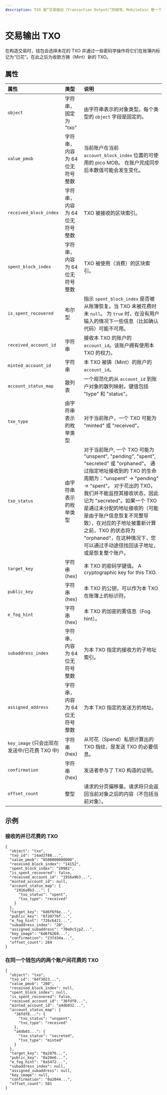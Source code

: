 ```yaml
---
description: TXO 是“交易输出（Transaction Output）”的缩写。MobileCoin 是一个基于 UTXO （未花交易输出）模型的账簿。
---
```


# 交易输出 TXO

在构造交易时，钱包会选择未花的 TXO 并通过一些密码学操作将它们在账簿内标记为“已花”。在此之后为收款方铸（Mint）新的 TXO。

## 属性 <a id="object_method"></a>

| 属性 | 类型 | 说明 |
| :--- | :--- | :--- |
| `object` | 字符串，固定为 "txo" | 由字符串表示的对象类型。每个类型的 `object` 字段是固定的。 |
| `value_pmob` | 字符串，内容为 64 位无符号整数 | 当前账户在当前 `account_block_index` 位置的可使用的 pico MOB。 在账户完成同步后本数值可能会发生变化。 |
| `received_block_index` | 字符串，内容为 64 位无符号整数 | TXO 被接收的区块索引。 |
| `spent_block_index` | 字符串，内容为 64 位无符号整数 | TXO 被使用（消费）的区块索引。 |
| `is_spent_recovered` | 布尔型 | 指示 `spent_block_index` 是否被从账簿恢复。当 TXO 未被花费时未 `null`。 为 `true` 时，在没有用户输入的情况下一些信息（比如确认代码）可能不可用。|
| `received_account_id` | 字符串 | 接收本 TXO 的账户的 `account_id`。该账户拥有使用本 TXO 的权力。 |
| `minted_account_id` | 字符串 | 本 TXO 被铸（Mint）的账户的 `account_id`。 |
| `account_status_map` | 散列表 | 一个规范化的从 `account_id` 到账户对象的散列映射。键值包括 "type" 和 "status"。 |
| `txo_type` | 由字符串表示的枚举类型 | 对于当前账户，一个 TXO 可能为 "minted" 或 "received"。 |
| `txo_status` | 由字符串表示的枚举类型  | 对于当前账户, 一个 TXO 可能为 "unspent", "pending", "spent", "secreted" 或 "orphaned"。 通过指定地址接收到的 TXO 的生命周期为："unspent" -&gt; "pending" -&gt; "spent"。 对于花出的 TXO，我们并不能监控其接收状态，因此记为 "secreted"。如果一个 TXO 是通过未分配的地址接收的（可能是由于账户信息恢复不完整导致），在对应的子地址被重新计算之前，TXO 的状态将为 "orphaned"，在这种情况下，您可以通过手动途径找回该子地址，或是恢复整个账户。 |
| `target_key` | 字符串 \(hex\) | 本 TXO 的密码学键值。 A cryptographic key for this TXO. |
| `public_key` | 字符串 \(hex\) | 本 TXO 的公钥，可以作为本 TXO 在账簿上的标识符。|
| `e_fog_hint` | 字符串 \(hex\) | 本 TXO 的加密的雾信息（Fog hint）。  |
| `subaddress_index` | 字符串，内容为 64 位无符号整数 | 为本 TXO 指定的接收方的子地址索引。|
| `assigned_address` | 字符串，内容为 64 位无符号整数 | 为本 TXO 指定的发送方的地址。|
| `key_image` \(只会出现在发送中/已花费 TXO 中\) | 字符串 \(hex\) | 从可花（Spend）私钥计算出的 TXO 指纹，是发送 TXO 的必要信息。|
| `confirmation` | 字符串 \(hex\) | 发送者参与了 TXO 构造的证明。|
| `offset_count` | 整型 | 请求的分页偏移量。请求将只会返回当前对象之后的内容（不包括当前对象）。 |

## 示例 <a id="object_method"></a>

### 接收的并已花费的 TXO

```text
{
  "object": "txo",
  "txo_id": "14ad2f88...",
  "value_pmob": "8500000000000",
  "received_block_index": "14152",
  "spent_block_index": "20982",
  "is_spent_recovered": false,
  "received_account_id": "1916a9b3...",
  "minted_account_id": null,
  "account_status_map": {
    "1916a9b3...": {
      "txo_status": "spent",
      "txo_type": "received"
    }
  },
  "target_key": "6d6f6f6e...",
  "public_key": "6f20776f...",
  "e_fog_hint": "726c6421...",
  "subaddress_index": "20",
  "assigned_subaddress": "7BeDc5jpZ...",
  "key_image": "6d6f6269...",
  "confirmation": "23fd34a...",
  "offset_count": 284
}
```

### 在同一个钱包内的两个账户间花费的 TXO

```text
{
  "object": "txo",
  "txo_id": "84f3023...",
  "value_pmob": "200",
  "received_block_index": null,
  "spent_block_index": null,
  "is_spent_recovered": false,
  "received_account_id": "36fdf8...",
  "minted_account_id": "a4db032...",
  "account_status_map": {
    "36fdf8...": {
      "txo_status": "unspent",
      "txo_type": "received"
    },
    "a4db03...": {
      "txo_status": "secreted",
      "txo_type": "minted"
    }
  },
  "target_key": "0a2076...",
  "public_key": "0a20e6...",
  "e_fog_hint": "0a5472...",
  "subaddress_index": null,
  "assigned_subaddress": null,
  "key_image": null,
  "confirmation": "0a2044...",
  "offset_count": 501
}
```

